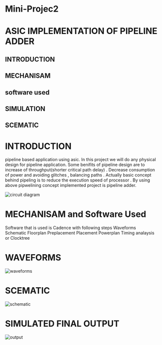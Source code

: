 # Mini-Projec2
# ASIC IMPLEMENTATION OF PIPELINE ADDER

## INTRODUCTION

## MECHANISAM
## software used

## SIMULATION 

## SCEMATIC

# INTRODUCTION
pipeline based application using asic. In this project we will do any physical design for pipeline application. Some benifits of pipeline design are  to increase of throughput(shorter critical path delay) . Decrease consumption of power and avoiding glitches , balancing paths .
Actually basic concept behind pipeling is to reduce the execution speed of processor . By using above pipwelining concept implemented project is pipeline adder.

![circuit diagram](https://github.com/sajjapratyusha/Mini-Projec2/assets/109581140/a71fb9fb-c02e-4651-83ad-abe51783ca83)

# MECHANISAM and Software Used

Software that is used is Cadence with following steps
Waveforms 
Schematic
Floorplan 
Preplacement
Placement
Powerplan
Timing analaysis or Clocktree

# WAVEFORMS

![waveforms](https://github.com/sajjapratyusha/Mini-Projec2/assets/109581140/08768a0b-1969-4184-88a2-19eac7fdcdc8)


# SCEMATIC

![schematic](https://github.com/sajjapratyusha/Mini-Projec2/assets/109581140/0fdf76b6-8a5f-41c3-855e-b01dd8029ef9)


# SIMULATED FINAL OUTPUT

![output](https://github.com/sajjapratyusha/Mini-Projec2/assets/109581140/0de57fc3-49f5-4d84-b131-900d356be0a4)



